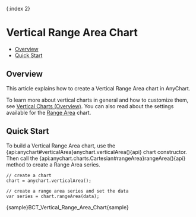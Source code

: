 {:index 2}
# Vertical Range Area Chart

* [Overview](#overview)
* [Quick Start](#quick_start)

## Overview

This article explains how to create a Vertical Range Area chart in AnyChart.

To learn more about vertical charts in general and how to customize them, see [Vertical Charts (Overview)](Overview). You can also read about the settings available for the [Range Area](../Range_Area_Chart) chart.

## Quick Start

To build a Vertical Range Area chart, use the {api:anychart#verticalArea}anychart.verticalArea(){api} chart constructor. Then call the {api:anychart.charts.Cartesian#rangeArea}rangeArea(){api} method to create a Range Area series.

```
// create a chart
chart = anychart.verticalArea();

// create a range area series and set the data
var series = chart.rangeArea(data);
```

{sample}BCT\_Vertical\_Range\_Area\_Chart{sample}